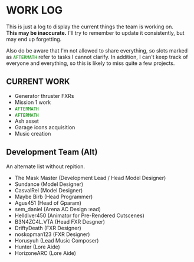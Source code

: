 # WORK LOG
This is just a log to display the current things the team is working on.  
**This may be inaccurate.** I'll try to remember to update it consistently, but may end up forgetting.

Also do be aware that I'm not allowed to share everything, so slots marked as <code style="color : green">AFTERMATH</code> refer to tasks I cannot clarify.
In addition, I can't keep track of everyone and everything, so this is likely to miss quite a few projects.

## CURRENT WORK
- Generator thruster FXRs
- Mission 1 work
- <code style="color : green">AFTERMATH</code>
- <code style="color : green">AFTERMATH</code>
- Ash asset
- Garage icons acquisition
- Music creation
  
  
  
  
  
  
  
  
  
## Development Team (Alt)
An alternate list without repition.
- The Mask Master (Development Lead / Head Model Designer)
- Sundance (Model Designer)
- CasvalRel (Model Designer)
- Maybe Birb (Head Programmer)
- Agus451 (Head of Gparam)
- sem_daniel (Arena AC Design :ead)
- Helldiver450 (Animator for Pre-Rendered Cutscenes)
- B3N4ZC4L.VTA (Head FXR Desgner)
- DriftyDeath (FXR Designer)
- noskopman123 (FXR Designer)
- Horusyuh (Lead Music Composer)
- Hunter (Lore Aide)
- HorizoneARC (Lore Aide)
